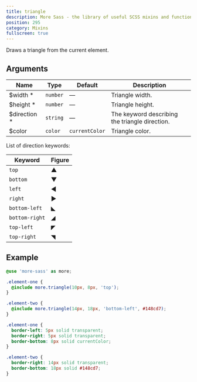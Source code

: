 ```yaml
---
title: triangle
description: More Sass - the library of useful SCSS mixins and functions.
position: 295
category: Mixins
fullscreen: true
---
```


Draws a triangle from the current element.

## Arguments

| Name                                           | Type     | Default        | Description                                    |
|------------------------------------------------|----------|----------------|------------------------------------------------|
| $width <span class="text-red-600">*</span>     | `number` | —              | Triangle width.                                |
| $height <span class="text-red-600">*</span>    | `number` | —              | Triangle height.                               |
| $direction <span class="text-red-600">*</span> | `string` | —              | The keyword describing the triangle direction. |
| $color                                         | `color`  | `currentColor` | Triangle color.                                |

<alert type="info">

  List of direction keywords:

  | Keyword        | Figure |
  |----------------|--------|
  | `top`          | ▲      |
  | `bottom`       | ▼      |
  | `left`         | ◀      |
  | `right`        | ▶      |
  | `bottom-left`  | ◣      |
  | `bottom-right` | ◢      |
  | `top-left`     | ◤      |
  | `top-right`    | ◥      |

</alert>

## Example

<code-group>

  <code-block label="SCSS" active>

  ```scss
  @use 'more-sass' as more;

  .element-one {
    @include more.triangle(10px, 8px, 'top');
  }

  .element-two {
    @include more.triangle(14px, 18px, 'bottom-left', #148cd7);
  }
  ```

  </code-block>

  <code-block label="Output">

  ```css
  .element-one {
    border-left: 5px solid transparent;
    border-right: 5px solid transparent;
    border-bottom: 8px solid currentColor;
  }

  .element-two {
    border-right: 14px solid transparent;
    border-bottom: 18px solid #148cd7;
  }
  ```

  </code-block>

</code-group>
